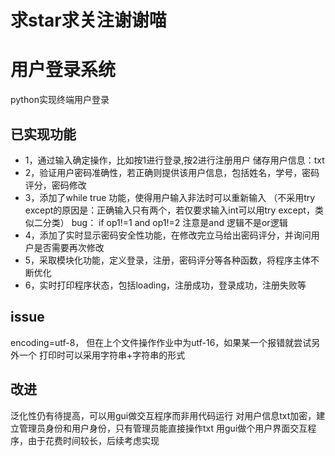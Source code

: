 # 求star求关注谢谢喵
# 用户登录系统
python实现终端用户登录
## 已实现功能
- 1，通过输入确定操作，比如按1进行登录,按2进行注册用户
储存用户信息：txt
- 2，验证用户密码准确性，若正确则提供该用户信息，包括姓名，学号，密码评分，密码修改
- 3，添加了while true 功能，使得用户输入非法时可以重新输入
（不采用try except的原因是：正确输入只有两个，若仅要求输入int可以用try except，类似二分类）
bug： if op1!=1 and op1!=2 注意是and 逻辑不是or逻辑
- 4，添加了实时显示密码安全性功能，在修改完立马给出密码评分，并询问用户是否需要再次修改
- 5，采取模块化功能，定义登录，注册，密码评分等各种函数，将程序主体不断优化
- 6，实时打印程序状态，包括loading，注册成功，登录成功，注册失败等 
## issue
encoding=utf-8， 但在上个文件操作作业中为utf-16，如果某一个报错就尝试另外一个
打印时可以采用字符串+字符串的形式
## 改进
泛化性仍有待提高，可以用gui做交互程序而非用代码运行
对用户信息txt加密，建立管理员身份和用户身份，只有管理员能直接操作txt
用gui做个用户界面交互程序，由于花费时间较长，后续考虑实现
